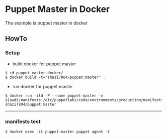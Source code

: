 # Puppet Master in Docker

The example is puppet master in docker 

## HowTo

### Setup

- build docker for puppet master

```
$ cd puppet-master-docker/
$ docker build -t="shazi7804/puppet:master" .
```

- run docker for puppet master

```
$ docker run -itd -P --name puppet-master -v $(pwd)/manifests:/etc/puppetlabs/code/environments/production/manifests shazi7804/puppet:master
```

---

### manifests test

```
$ docker exec -it puppet-master puppet agent -t
```


